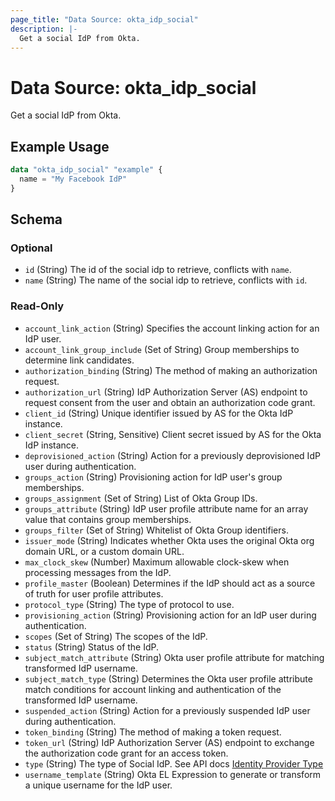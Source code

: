 ```yaml
---
page_title: "Data Source: okta_idp_social"
description: |-
  Get a social IdP from Okta.
---
```


# Data Source: okta_idp_social

Get a social IdP from Okta.

## Example Usage

```terraform
data "okta_idp_social" "example" {
  name = "My Facebook IdP"
}
```

<!-- schema generated by tfplugindocs -->
## Schema

### Optional

- `id` (String) The id of the social idp to retrieve, conflicts with `name`.
- `name` (String) The name of the social idp to retrieve, conflicts with `id`.

### Read-Only

- `account_link_action` (String) Specifies the account linking action for an IdP user.
- `account_link_group_include` (Set of String) Group memberships to determine link candidates.
- `authorization_binding` (String) The method of making an authorization request.
- `authorization_url` (String) IdP Authorization Server (AS) endpoint to request consent from the user and obtain an authorization code grant.
- `client_id` (String) Unique identifier issued by AS for the Okta IdP instance.
- `client_secret` (String, Sensitive) Client secret issued by AS for the Okta IdP instance.
- `deprovisioned_action` (String) Action for a previously deprovisioned IdP user during authentication.
- `groups_action` (String) Provisioning action for IdP user's group memberships.
- `groups_assignment` (Set of String) List of Okta Group IDs.
- `groups_attribute` (String) IdP user profile attribute name for an array value that contains group memberships.
- `groups_filter` (Set of String) Whitelist of Okta Group identifiers.
- `issuer_mode` (String) Indicates whether Okta uses the original Okta org domain URL, or a custom domain URL.
- `max_clock_skew` (Number) Maximum allowable clock-skew when processing messages from the IdP.
- `profile_master` (Boolean) Determines if the IdP should act as a source of truth for user profile attributes.
- `protocol_type` (String) The type of protocol to use.
- `provisioning_action` (String) Provisioning action for an IdP user during authentication.
- `scopes` (Set of String) The scopes of the IdP.
- `status` (String) Status of the IdP.
- `subject_match_attribute` (String) Okta user profile attribute for matching transformed IdP username.
- `subject_match_type` (String) Determines the Okta user profile attribute match conditions for account linking and authentication of the transformed IdP username.
- `suspended_action` (String) Action for a previously suspended IdP user during authentication.
- `token_binding` (String) The method of making a token request.
- `token_url` (String) IdP Authorization Server (AS) endpoint to exchange the authorization code grant for an access token.
- `type` (String) The type of Social IdP. See API docs [Identity Provider Type](https://developer.okta.com/docs/reference/api/idps/#identity-provider-type)
- `username_template` (String) Okta EL Expression to generate or transform a unique username for the IdP user.


